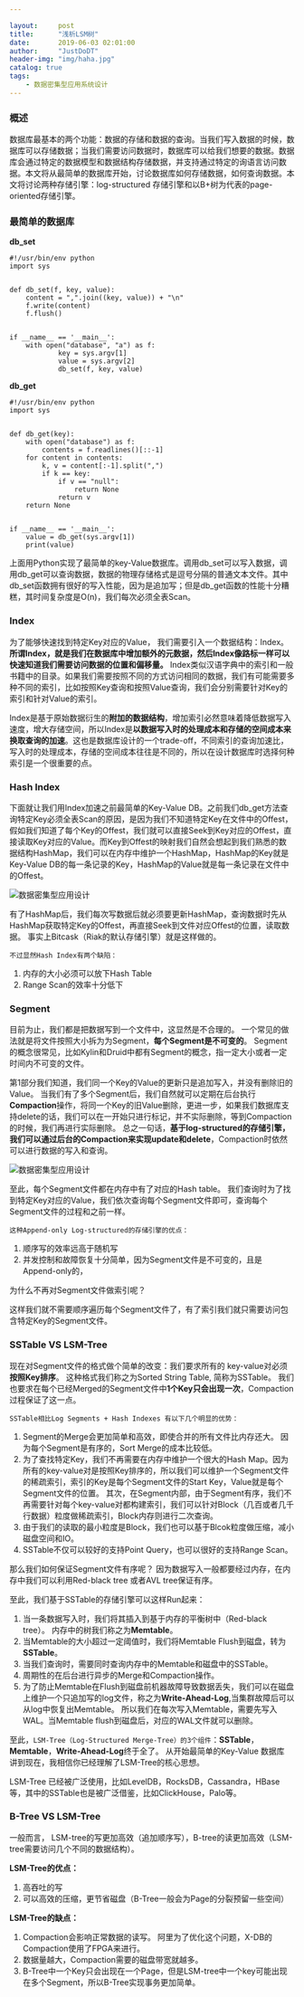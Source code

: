 ```yaml
---

layout:     post
title:      "浅析LSM树"
date:       2019-06-03 02:01:00
author:     "JustDoDT"
header-img: "img/haha.jpg"
catalog: true
tags:
    - 数据密集型应用系统设计
---
```


### 概述

数据库最基本的两个功能：数据的存储和数据的查询。当我们写入数据的时候，数据库可以存储数据；当我们需要访问数据时，数据库可以给我们想要的数据。数据库会通过特定的数据模型和数据结构存储数据，并支持通过特定的询语言访问数据。本文将从最简单的数据库开始，讨论数据库如何存储数据，如何查询数据。本文将讨论两种存储引擎：log-structured 存储引擎和以B+树为代表的page-oriented存储引擎。

### 最简单的数据库

**db_set**

~~~
#!/usr/bin/env python
import sys


def db_set(f, key, value):
    content = ",".join((key, value)) + "\n"
    f.write(content)
    f.flush()


if __name__ == '__main__':
    with open("database", "a") as f:
            key = sys.argv[1]
            value = sys.argv[2]
            db_set(f, key, value)

~~~



**db_get**

~~~
#!/usr/bin/env python
import sys


def db_get(key):
    with open("database") as f:
        contents = f.readlines()[::-1]
    for content in contents:
        k, v = content[:-1].split(",")
        if k == key:
            if v == "null":
                return None
            return v
    return None


if __name__ == '__main__':
    value = db_get(sys.argv[1])
    print(value)
~~~



上面用Python实现了最简单的key-Value数据库。调用db_set可以写入数据，调用db_get可以查询数据，数据的物理存储格式是逗号分隔的普通文本文件。其中db_set函数拥有很好的写入性能，因为是追加写；但是db_get函数的性能十分糟糕，其时间复杂度是O(n)，我们每次必须全表Scan。

### Index

为了能够快速找到特定Key对应的Value， 我们需要引入一个数据结构：Index。 **所谓Index，就是我们在数据库中增加额外的元数据，然后Index像路标一样可以快速知道我们需要访问数据的位置和偏移量。** Index类似汉语字典中的索引和一般书籍中的目录。如果我们需要按照不同的方式访问相同的数据，我们有可能需要多种不同的索引，比如按照Key查询和按照Value查询，我们会分别需要针对Key的索引和针对Value的索引。

Index是基于原始数据衍生的**附加的数据结构**，增加索引必然意味着降低数据写入速度，增大存储空间，所以Index是**以数据写入时的处理成本和存储的空间成本来换取查询的加速**。这也是数据库设计的一个trade-off，不同索引的查询加速比，写入时的处理成本，存储的空间成本往往是不同的，所以在设计数据库时选择何种索引是一个很重要的点。



### Hash Index

下面就让我们用Index加速之前最简单的Key-Value DB。之前我们db_get方法查询特定Key必须全表Scan的原因，是因为我们不知道特定Key在文件中的Offest，假如我们知道了每个Key的Offest，我们就可以直接Seek到Key对应的Offest，直接读取Key对应的Value。而Key到Offest的映射我们自然会想起到我们熟悉的数据结构HashMap，我们可以在内存中维护一个HashMap，HashMap的Key就是Key-Value DB的每一条记录的Key，HashMap的Value就是每一条记录在文件中的Offest。

![数据密集型应用设计](/img/Data_intensive_application_design/LSM1.png)  



有了HashMap后，我们每次写数据后就必须要更新HashMap，查询数据时先从HashMap获取特定Key的Offest，再直接Seek到文件对应Offest的位置，读取数据。 事实上Bitcask（Riak的默认存储引擎）就是这样做的。

`不过显然Hash Index有两个缺陷：`

1. 内存的大小必须可以放下Hash Table
2. Range Scan的效率十分低下



### Segment

目前为止，我们都是把数据写到一个文件中，这显然是不合理的。 一个常见的做法就是将文件按照大小拆为为Segment，**每个Segment是不可变的**。 Segment的概念很常见，比如Kylin和Druid中都有Segment的概念，指一定大小或者一定时间内不可变的文件。

第1部分我们知道，我们同一个Key的Value的更新只是追加写入，并没有删除旧的Value。 当我们有了多个Segment后，我们自然就可以定期在后台执行**Compaction**操作，将同一个Key的旧Value删除，更进一步，如果我们数据库支持delete的话，我们可以在一开始只进行标记，并不实际删除，等到Compaction的时候，我们再进行实际删除。 总之一句话，**基于log-structured的存储引擎，我们可以通过后台的Compaction来实现update和delete**，Compaction时依然可以进行数据的写入和查询。

![数据密集型应用设计](/img/Data_intensive_application_design/LSM2.png)  



至此，每个Segment文件都在内存中有了对应的Hash table。 我们查询时为了找到特定Key对应的Value，我们依次查询每个Segment文件即可，查询每个Segment文件的过程和之前一样。

`这种Append-only Log-structured的存储引擎的优点：`

1. 顺序写的效率远高于随机写
2. 并发控制和故障恢复十分简单，因为Segment文件是不可变的，且是Append-only的，

为什么不再对Segment文件做索引呢？

这样我们就不需要顺序遍历每个Segment文件了，有了索引我们就只需要访问包含特定Key的Segment文件。

### SSTable  VS  LSM-Tree

现在对Segment文件的格式做个简单的改变：我们要求所有的 key-value对必须**按照Key排序**。 这种格式我们称之为Sorted String Table, 简称为SSTable。 我们也要求在每个已经Merged的Segment文件中**1个Key只会出现一次**，Compaction过程保证了这一点。

`SSTable相比Log Segments + Hash Indexes 有以下几个明显的优势：`

1. Segment的Merge会更加简单和高效，即使合并的所有文件比内存还大。 因为每个Segment是有序的，Sort Merge的成本比较低。
2. 为了查找特定Key，我们不再需要在内存中维护一个很大的Hash Map。因为所有的key-value对是按照Key排序的，所以我们可以维护一个Segment文件的稀疏索引，索引的Key是每个Segment文件的Start Key，Value就是每个Segment文件的位置。 其次，在Segment内部，由于Segment有序，我们不再需要针对每个key-value对都构建索引，我们可以针对Block（几百或者几千行数据）粒度做稀疏索引，Block内存则进行二次查询。
3. 由于我们的读取的最小粒度是Block，我们也可以基于Blcok粒度做压缩，减小磁盘空间和IO。
4. SSTable不仅可以较好的支持Point Query，也可以很好的支持Range Scan。



那么我们如何保证Segment文件有序呢？ 因为数据写入一般都要经过内存，在内存中我们可以利用Red-black tree 或者AVL tree保证有序。

至此，我们基于SSTable的存储引擎可以这样Run起来：

1. 当一条数据写入时，我们将其插入到基于内存的平衡树中（Red-black tree）。 内存中的树我们称之为**Memtable**。
2. 当Memtable的大小超过一定阈值时，我们将Memtable Flush到磁盘，转为**SSTable**。
3. 当我们查询时，需要同时查询内存中的Memtable和磁盘中的SSTable。
4. 周期性的在后台进行异步的Merge和Compaction操作。
5. 为了防止Memtable在Flush到磁盘前机器故障导致数据丢失，我们可以在磁盘上维护一个只追加写的log文件，称之为**Write-Ahead-Log**,当集群故障后可以从log中恢复出Memtable。 所以我们在每次写入Memtable，需要先写入WAL。当Memtable flush到磁盘后，对应的WAL文件就可以删除。

至此，`LSM-Tree（Log-Structured Merge-Tree）的3个组件`：**SSTable**，**Memtable**，**Write-Ahead-Log**终于全了。 从开始最简单的Key-Value 数据库 讲到现在，我相信你已经理解了LSM-Tree的核心思想。

LSM-Tree 已经被广泛使用，比如LevelDB，RocksDB，Cassandra，HBase等，其中的SSTable也是被广泛借鉴，比如ClickHouse，Palo等。



### B-Tree VS  LSM-Tree

一般而言， LSM-tree的写更加高效（追加顺序写），B-tree的读更加高效（LSM-tree需要访问几个不同的数据结构）。

**LSM-Tree的优点：**

1. 高吞吐的写
2. 可以高效的压缩，更节省磁盘（B-Tree一般会为Page的分裂预留一些空间）

**LSM-Tree的缺点：**

1. Compaction会影响正常数据的读写。 阿里为了优化这个问题，X-DB的Compaction使用了FPGA来进行。
2. 数据量越大，Compaction需要的磁盘带宽就越多。
3. B-Tree中一个Key只会出现在一个Page，但是LSM-tree中一个key可能出现在多个Segment，所以B-Tree实现事务更加简单。











